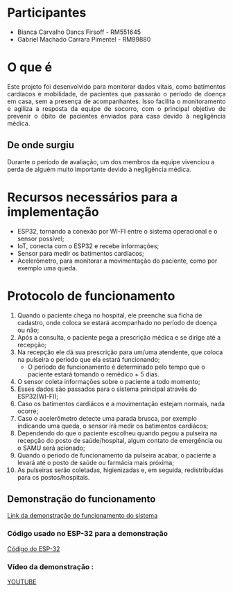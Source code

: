# Participantes
- Bianca Carvalho Dancs Firsoff     - RM551645
- Gabriel Machado Carrara Pimentel  - RM99880

# O que é
<div align="justify">Este projeto foi desenvolvido para monitorar dados vitais, como batimentos cardíacos e mobilidade, de pacientes que passarão o período de doença em casa, sem a presença de acompanhantes. Isso facilita o monitoramento e agiliza a resposta da equipe de socorro, com o principal objetivo de prevenir o óbito de pacientes enviados para casa devido à negligência médica.</div>

## De onde surgiu
Durante o período de avaliação, um dos membros da equipe vivenciou a perda de alguém muito importante devido à negligência médica.

# Recursos necessários para a implementação
- ESP32, tornando a conexão por WI-FI entre o sistema operacional e o sensor possível;
- IoT, conecta com o ESP32 e recebe informações;
- Sensor para medir os batimentos cardíacos;
- Acelerômetro, para monitorar a movimentação do paciente, como por exemplo uma queda.

# Protocolo de funcionamento
1. Quando o paciente chega no hospital, ele preenche sua ficha de cadastro, onde coloca se estará acompanhado no período de doença ou não;
2. Após a consulta, o paciente pega a prescrição médica e se dirige até a recepção;
3. Na recepção ele dá sua prescrição para um/uma atendente, que coloca na pulseira o período que ela estará funcionando;
    - O período de funcionamento é determinado pelo tempo que o paciente estará tomando o remédico + 5 dias.
4. O sensor coleta informações sobre o paciente a todo momento;
5. Esses dados são passados para o sistema principal através do ESP32(WI-FI);
6. Caso os batimentos cardiácos e a movimentação estejam normais, nada ocorre;
7. Caso o acelerômetro detecte uma parada brusca, por exemplo indicando uma queda, o sensor irá medir os batimentos cardiácos;
8. Dependendo do que o paciente escolheu quando pegou a pulseira na recepção do posto de saúde/hospital, algum contato de emergência ou o SAMU será acionado;
9. Quando o período de funcionamento da pulseira acabar, o paciente a levará até o posto de saúde ou farmácia mais próxima;
10. As pulseiras serão coletadas, higienizadas e, em seguida, redistribuídas para os postos/hospitais.

## Demonstração do funcionamento
[Link da demonstração do funcionamento do sistema](WOKWI)

### Código usado no ESP-32 para a demonstração
[Código do ESP-32](codigoFuncionamento.ino)

### Vídeo da demonstração :
[YOUTUBE](https://youtu.be/dfqplwQoEUk)